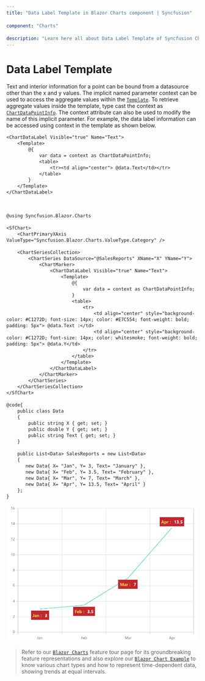 ```yaml
---
title: "Data Label Template in Blazor Charts component | Syncfusion"

component: "Charts"

description: "Learn here all about Data Label Template of Syncfusion Charts (SfCharts) component and more."
---
```


<!-- markdownlint-disable MD036 -->

# Data Label Template

Text and interior information for a point can be bound from a datasource other than the x and y values. The implicit named parameter context can be used to access the aggregate values within the [`Template`](https://help.syncfusion.com/cr/blazor/Syncfusion.Blazor.Charts.ChartDataLabel.html#Syncfusion_Blazor_Charts_ChartDataLabel_Template). To retrieve aggregate values inside the template, type cast the context as [`ChartDataPointInfo`](https://help.syncfusion.com/cr/blazor/Syncfusion.Blazor.Charts.ChartDataPointInfo.html). The context attribute can also be used to modify the name of this implicit parameter. For example, the data label information can be accessed using context in the template as shown below.

```razor
<ChartDataLabel Visible="true" Name="Text">
    <Template>
        @{
            var data = context as ChartDataPointInfo;
            <table>
                <tr><td align="center"> @data.Text</td></tr>
            </table>
        }
    </Template>
</ChartDataLabel>
  
```

```cshtml

@using Syncfusion.Blazor.Charts

<SfChart>
    <ChartPrimaryXAxis ValueType="Syncfusion.Blazor.Charts.ValueType.Category" />

    <ChartSeriesCollection>
        <ChartSeries DataSource="@SalesReports" XName="X" YName="Y">
            <ChartMarker>
                <ChartDataLabel Visible="true" Name="Text">
                    <Template>
                        @{
                            var data = context as ChartDataPointInfo;
                        }
                        <table>
                            <tr>
                                <td align="center" style="background-color: #C1272D; font-size: 14px; color: #E7C554; font-weight: bold; padding: 5px"> @data.Text :</td>
                                <td align="center" style="background-color: #C1272D; font-size: 14px; color: whitesmoke; font-weight: bold; padding: 5px"> @data.Y</td>
                            </tr>
                        </table>
                    </Template>
                </ChartDataLabel>
            </ChartMarker>
        </ChartSeries>
    </ChartSeriesCollection>
</SfChart>

@code{
    public class Data
    {
        public string X { get; set; }
        public double Y { get; set; }
        public string Text { get; set; }
    }

    public List<Data> SalesReports = new List<Data>
	{
       new Data{ X= "Jan", Y= 3, Text= "January" },
       new Data{ X= "Feb", Y= 3.5, Text= "February" },
       new Data{ X= "Mar", Y= 7, Text= "March" },
       new Data{ X= "Apr", Y= 13.5, Text= "April" }
    };
}

```

![Data Label Template](images/data-label/template.png)

> Refer to our [`Blazor Charts`](https://www.syncfusion.com/blazor-components/blazor-charts) feature tour page for its groundbreaking feature representations and also explore our [`Blazor Chart Example`](https://blazor.syncfusion.com/demos/chart/line?theme=bootstrap4) to know various chart types and how to represent time-dependent data, showing trends at equal intervals.